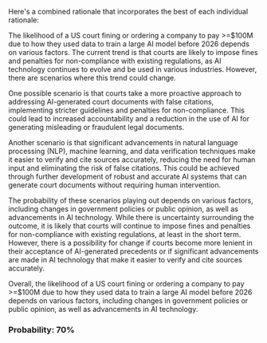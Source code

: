 Here's a combined rationale that incorporates the best of each individual rationale:

The likelihood of a US court fining or ordering a company to pay >=$100M due to how they used data to train a large AI model before 2026 depends on various factors. The current trend is that courts are likely to impose fines and penalties for non-compliance with existing regulations, as AI technology continues to evolve and be used in various industries. However, there are scenarios where this trend could change.

One possible scenario is that courts take a more proactive approach to addressing AI-generated court documents with false citations, implementing stricter guidelines and penalties for non-compliance. This could lead to increased accountability and a reduction in the use of AI for generating misleading or fraudulent legal documents.

Another scenario is that significant advancements in natural language processing (NLP), machine learning, and data verification techniques make it easier to verify and cite sources accurately, reducing the need for human input and eliminating the risk of false citations. This could be achieved through further development of robust and accurate AI systems that can generate court documents without requiring human intervention.

The probability of these scenarios playing out depends on various factors, including changes in government policies or public opinion, as well as advancements in AI technology. While there is uncertainty surrounding the outcome, it is likely that courts will continue to impose fines and penalties for non-compliance with existing regulations, at least in the short term. However, there is a possibility for change if courts become more lenient in their acceptance of AI-generated precedents or if significant advancements are made in AI technology that make it easier to verify and cite sources accurately.

Overall, the likelihood of a US court fining or ordering a company to pay >=$100M due to how they used data to train a large AI model before 2026 depends on various factors, including changes in government policies or public opinion, as well as advancements in AI technology.

### Probability: 70%